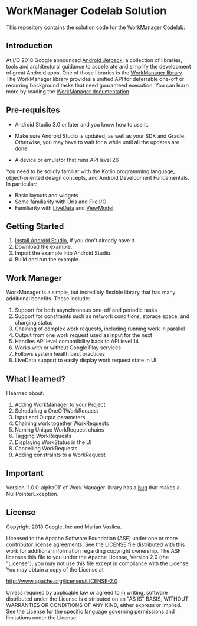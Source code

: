 WorkManager Codelab Solution
===================================

This repository contains the solution code for the [WorkManager Codelab](https://codelabs.developers.google.com/codelabs/android-workmanager):

Introduction
------------

At I/O 2018 Google announced [Android Jetpack](https://developer.android.com//jetpack/), a collection of libraries, tools and architectural guidance to accelerate and simplify the development of great Android apps. One of those libraries is the [WorkManager library](https://developer.android.com//jetpack/arch/workmanager). The WorkManager library provides a unified API for deferrable one-off or recurring background tasks that need guaranteed execution. You can learn more by reading the [WorkManager documentation](https://developer.android.com//jetpack/arch/workmanager).


Pre-requisites
--------------

* Android Studio 3.0 or later and you know how to use it.

* Make sure Android Studio is updated, as well as your SDK and Gradle.
Otherwise, you may have to wait for a while until all the updates are done.

* A device or emulator that runs API level 26

You need to be solidly familiar with the Kotlin programming language,
object-oriented design concepts, and Android Development Fundamentals.
In particular:

* Basic layouts and widgets
* Some familiarity with Uris and File I/O
* Familiarity with [LiveData](https://developer.android.com/topic/libraries/architecture/livedata) and [ViewModel](https://developer.android.com/topic/libraries/architecture/viewmodel)

Getting Started
---------------

1. [Install Android Studio](https://developer.android.com/studio/install.html),
if you don't already have it.
2. Download the example.
2. Import the example into Android Studio.
3. Build and run the example.

Work Manager
------------

WorkManager is a simple, but incredibly flexible library that has many additional benefits. These include:

1. Support for both asynchronous one-off and periodic tasks
2. Support for constraints such as network conditions, storage space, and charging status
3. Chaining of complex work requests, including running work in parallel
4. Output from one work request used as input for the next
5. Handles API level compatibility back to API level 14
6. Works with or without Google Play services
7. Follows system health best practices
8. LiveData support to easily display work request state in UI

What I learned?
---------------

I learned about:

1. Adding WorkManager to your Project
2. Scheduling a OneOffWorkRequest
3. Input and Output parameters
4. Chaining work together WorkRequests
5. Naming Unique WorkRequest chains
6. Tagging WorkRequests
7. Displaying WorkStatus in the UI
8. Cancelling WorkRequests
9. Adding constraints to a WorkRequest


Important
---------

Version '1.0.0-alpha01' of Work Manager library has a [bug](https://github.com/googlesamples/android-architecture-components/issues/356) that makes a NullPointerException.

License
-------

Copyright 2018 Google, Inc and Marian Vasilca.

Licensed to the Apache Software Foundation (ASF) under one or more contributor
license agreements.  See the LICENSE file distributed with this work for
additional information regarding copyright ownership.  The ASF licenses this
file to you under the Apache License, Version 2.0 (the "License"); you may not
use this file except in compliance with the License.  You may obtain a copy of
the License at

  http://www.apache.org/licenses/LICENSE-2.0

Unless required by applicable law or agreed to in writing, software
distributed under the License is distributed on an "AS IS" BASIS, WITHOUT
WARRANTIES OR CONDITIONS OF ANY KIND, either express or implied.  See the
License for the specific language governing permissions and limitations under
the License.